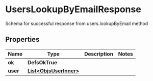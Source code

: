 

# UsersLookupByEmailResponse

Schema for successful response from users.lookupByEmail method

## Properties

| Name | Type | Description | Notes |
|------------ | ------------- | ------------- | -------------|
|**ok** | **DefsOkTrue** |  |  |
|**user** | [**List&lt;ObjsUserInner&gt;**](ObjsUserInner.md) |  |  |



